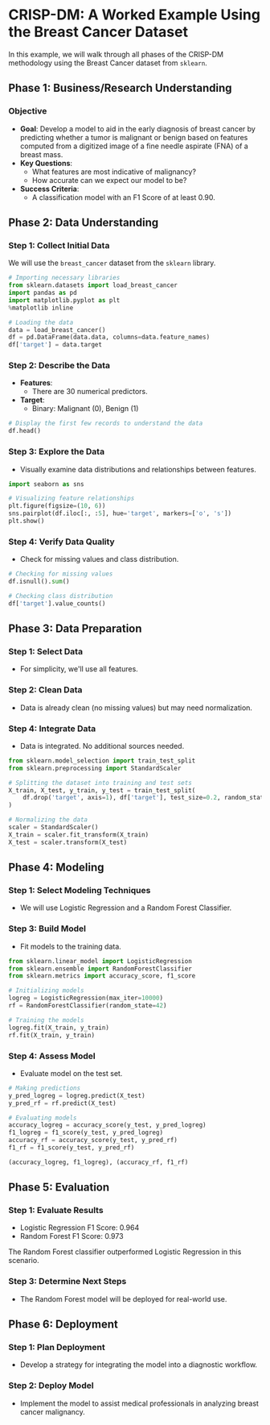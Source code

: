 # CRISP-DM: A Worked Example Using the Breast Cancer Dataset

In this example, we will walk through all phases of the CRISP-DM methodology using the Breast Cancer dataset from `sklearn`.

## Phase 1: Business/Research Understanding

### Objective
- **Goal**: Develop a model to aid in the early diagnosis of breast cancer by predicting whether a tumor is malignant or benign based on features computed from a digitized image of a fine needle aspirate (FNA) of a breast mass.
- **Key Questions**:
  - What features are most indicative of malignancy?
  - How accurate can we expect our model to be?
- **Success Criteria**:
  - A classification model with an F1 Score of at least 0.90.

## Phase 2: Data Understanding

### Step 1: Collect Initial Data
We will use the `breast_cancer` dataset from the `sklearn` library.

```python
# Importing necessary libraries
from sklearn.datasets import load_breast_cancer
import pandas as pd
import matplotlib.pyplot as plt
%matplotlib inline

# Loading the data
data = load_breast_cancer()
df = pd.DataFrame(data.data, columns=data.feature_names)
df['target'] = data.target
```

### Step 2: Describe the Data
- **Features**:
  - There are 30 numerical predictors.
- **Target**:
  - Binary: Malignant (0), Benign (1)

```python
# Display the first few records to understand the data
df.head()
```

### Step 3: Explore the Data
- Visually examine data distributions and relationships between features.

```python
import seaborn as sns

# Visualizing feature relationships
plt.figure(figsize=(10, 6))
sns.pairplot(df.iloc[:, :5], hue='target', markers=['o', 's'])
plt.show()
```

### Step 4: Verify Data Quality
- Check for missing values and class distribution.

```python
# Checking for missing values
df.isnull().sum()

# Checking class distribution
df['target'].value_counts()
```

## Phase 3: Data Preparation

### Step 1: Select Data
- For simplicity, we'll use all features.

### Step 2: Clean Data
- Data is already clean (no missing values) but may need normalization. 

### Step 4: Integrate Data
- Data is integrated. No additional sources needed.

```python
from sklearn.model_selection import train_test_split
from sklearn.preprocessing import StandardScaler

# Splitting the dataset into training and test sets
X_train, X_test, y_train, y_test = train_test_split(
    df.drop('target', axis=1), df['target'], test_size=0.2, random_state=42
)

# Normalizing the data
scaler = StandardScaler()
X_train = scaler.fit_transform(X_train)
X_test = scaler.transform(X_test)
```

## Phase 4: Modeling

### Step 1: Select Modeling Techniques
- We will use Logistic Regression and a Random Forest Classifier.

### Step 3: Build Model
- Fit models to the training data.

```python
from sklearn.linear_model import LogisticRegression
from sklearn.ensemble import RandomForestClassifier
from sklearn.metrics import accuracy_score, f1_score

# Initializing models
logreg = LogisticRegression(max_iter=10000)
rf = RandomForestClassifier(random_state=42)

# Training the models
logreg.fit(X_train, y_train)
rf.fit(X_train, y_train)
```

### Step 4: Assess Model
- Evaluate model on the test set.

```python
# Making predictions
y_pred_logreg = logreg.predict(X_test)
y_pred_rf = rf.predict(X_test)

# Evaluating models
accuracy_logreg = accuracy_score(y_test, y_pred_logreg)
f1_logreg = f1_score(y_test, y_pred_logreg)
accuracy_rf = accuracy_score(y_test, y_pred_rf)
f1_rf = f1_score(y_test, y_pred_rf)

(accuracy_logreg, f1_logreg), (accuracy_rf, f1_rf)
```

## Phase 5: Evaluation

### Step 1: Evaluate Results
- Logistic Regression F1 Score: 0.964
- Random Forest F1 Score: 0.973

The Random Forest classifier outperformed Logistic Regression in this scenario.

### Step 3: Determine Next Steps
- The Random Forest model will be deployed for real-world use.

## Phase 6: Deployment

### Step 1: Plan Deployment
- Develop a strategy for integrating the model into a diagnostic workflow.

### Step 2: Deploy Model
- Implement the model to assist medical professionals in analyzing breast cancer malignancy.